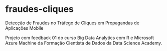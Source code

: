 # fraudes-cliques
Detecção de Fraudes no Tráfego de Cliques em Propagandas de Aplicações Mobile

Projeto com feedback 01 do curso Big Data Analytics com R e Microsoft Azure Machine da Formação Cientista de Dados da Data Science Academy.
